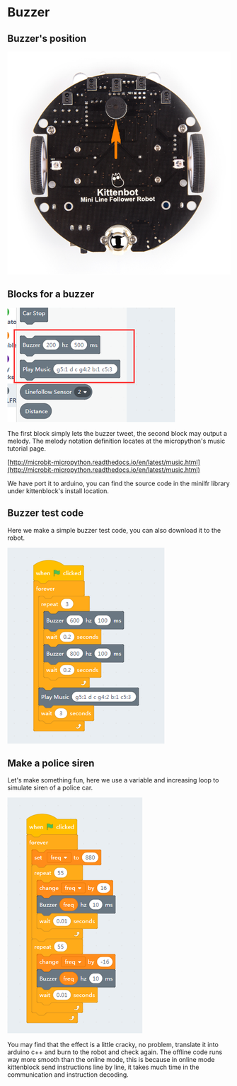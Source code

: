 # Buzzer

## Buzzer's position

![](./images/c6_01.png)

## Blocks for a buzzer

![](./images/c6_02.png)

The first block simply lets the buzzer tweet, the second block may output a melody. The melody notation definition locates at the micropython's music tutorial page. 

[http://microbit-micropython.readthedocs.io/en/latest/music.html](http://microbit-micropython.readthedocs.io/en/latest/music.html)

We have port it to arduino, you can find the source code in the minilfr library under kittenblock's install location. 

## Buzzer test code

Here we make a simple buzzer test code, you can also download it to the robot.

![](./images/c6_03.png)


## Make a police siren

Let's make something fun, here we use a variable and increasing loop to simulate siren of a police car. 

![](./images/c6_04.png)

You may find that the effect is a little cracky, no problem, translate it into arduino c++ and burn to the robot and check again. The offline code runs way more smooth than the online mode, this is because in online mode kittenblock send instructions line by line, it takes much time in the communication and instruction decoding. 



